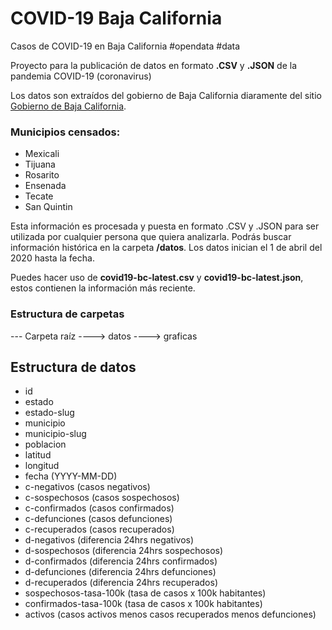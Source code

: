 # COVID-19 Baja California
Casos de COVID-19 en Baja California #opendata #data

Proyecto para la publicación de datos en formato **.CSV** y **.JSON** de la pandemia COVID-19 (coronavirus)

Los datos son extraídos del gobierno de Baja California diaramente del sitio [Gobierno de Baja California](https://www.facebook.com/BC.Gobierno).

### Municipios censados:
- Mexicali
- Tijuana
- Rosarito
- Ensenada
- Tecate
- San Quintin

Esta información es procesada y puesta en formato .CSV y .JSON para ser utilizada por cualquier persona que quiera analizarla. Podrás buscar información histórica en la carpeta **/datos**. Los datos inician el 1 de abril del 2020 hasta la fecha.

Puedes hacer uso de **covid19-bc-latest.csv** y **covid19-bc-latest.json**, estos contienen la información más reciente.

### Estructura de carpetas
--- Carpeta raíz
----> datos
----> graficas


## Estructura de datos
- id
- estado
- estado-slug
- municipio
- municipio-slug
- poblacion
- latitud
- longitud
- fecha (YYYY-MM-DD)
- c-negativos (casos negativos)
- c-sospechosos (casos sospechosos)
- c-confirmados (casos confirmados)
- c-defunciones (casos defunciones)
- c-recuperados (casos recuperados)
- d-negativos (diferencia 24hrs negativos)
- d-sospechosos (diferencia 24hrs sospechosos)
- d-confirmados (diferencia 24hrs confirmados)
- d-defunciones (diferencia 24hrs defunciones)
- d-recuperados (diferencia 24hrs recuperados)
- sospechosos-tasa-100k (tasa de casos x 100k habitantes)
- confirmados-tasa-100k (tasa de casos x 100k habitantes)
- activos (casos activos menos casos recuperados menos defunciones)
